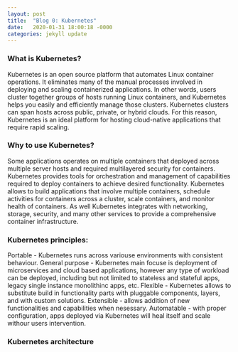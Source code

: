 ```yaml
---
layout: post
title:  "Blog 0: Kubernetes"
date:   2020-01-31 18:00:18 -0000
categories: jekyll update
---
```


<h3>What is Kubernetes?</h3>

Kubernetes is an open source platform that automates Linux container operations. It eliminates many of the manual processes involved in deploying and scaling containerized applications. In other words, users cluster together groups of hosts running Linux containers, and Kubernetes helps you easily and efficiently manage those clusters. Kubernetes clusters can span hosts across public, private, or hybrid clouds. For this reason, Kubernetes is an ideal platform for hosting cloud-native applications that require rapid scaling.

<h3>Why to use Kubernetes?</h3>

Some applications operates on multiple containers that deployed across multiple server hosts and required multilayered security for containers. Kubernetes provides tools for orchestration and management of capabilities required to deploy containers to achieve desired functionality. Kubernetes allows to build applications that involve multiple containers, schedule activities for containers across a cluster, scale containers, and monitor health of containers. As well Kubernetes integrates with networking, storage, security, and many other services to provide a comprehensive container infrastructure.

<h3>Kubernetes principles:</h3>

Portable - Kubernetes runs across variouse environments with consistent behaviour.
General purpose - Kubernetes main focuse is deployment of microservices and cloud based applications, however any type of workload can be deployed, including but not limited to stateless and stateful apps, legacy single instance monolithinc apps, etc.
Flexible - Kubernetes allows to substitute build in functionality parts with pluggable components, layers, and with custom solutions.
Extensible - allows addition of new functionalities and capabilities when nesessary.
Automatable - with proper configuration, apps deployed via Kubernetes will heal itself and scale withour users intervention.

<h3>Kubernetes architecture</h3>







[jekyll-docs]: https://jekyllrb.com/docs/home
[jekyll-gh]:   https://github.com/jekyll/jekyll
[jekyll-talk]: https://talk.jekyllrb.com/
